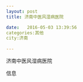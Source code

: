 ```yaml
--- 
layout: post 
title: 济南中医风湿病医院

date:   2016-05-03 13:39:56 
categories:其他  
city:济南
  
--- 
```

   
济南中医风湿病医院

信息

